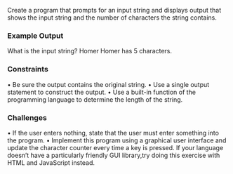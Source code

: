 Create a program that prompts for an input string and displays output that shows the input string and the number of characters the string contains.

### Example Output 
What is the input string? Homer 
Homer has 5 characters. 

### Constraints
• Be sure the output contains the original string.
• Use a single output statement to construct the output.
• Use a built-in function of the programming language to determine the length of the string.

### Challenges
• If the user enters nothing, state that the user must enter something into the program.
• Implement this program using a graphical user interface and update the character counter every time a key is pressed. If your language doesn’t have a particularly friendly GUI library,try doing this exercise with HTML and JavaScript instead.